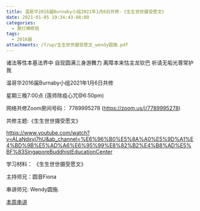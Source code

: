 ```yaml
---
title: 温哥华2016届Burnaby小组2021年1月6日共修-《生生世世摄受愿文》
date: 2021-01-05 19:34:43-08:00
categories:
  - 慧灯禅修班
tags:
  - 2016届
attachments: /f/up/生生世世摄受愿文_wendy圆施.pdf
---
```

诸法等性本基法界中 自现圆满三身游舞力 离障本来怙主龙钦巴 祈请无垢光尊常护我

温哥华2016届Burnaby小组2021年1月6日共修 

星期三晚7:00点 (莲师除疫心咒@6:50pm)

网络共修Zoom房间号码： 7789995278 (<https://zoom.us/j/7789995278>)

共修主题:《生生世世摄受愿文》 

<https://www.youtube.com/watch?v=ALaNdxyi7hU&ab_channel=%E6%96%B0%E5%8A%A0%E5%9D%A1%E4%BD%9B%E5%AD%A6%E6%95%99%E8%82%B2%E4%B8%AD%E5%BF%83SingaporeBuddhistEducationCenter>


学习材料：
《生生世世摄受愿文》


主持师兄：圆音Fiona

串讲师兄: Wendy圆施.

[本周串讲](https://s3.ca-central-1.wasabisys.com/hddata/f.huidengchanxiu.net/hdv/f/up/生生世世摄受愿文_wendy圆施.pdf)
